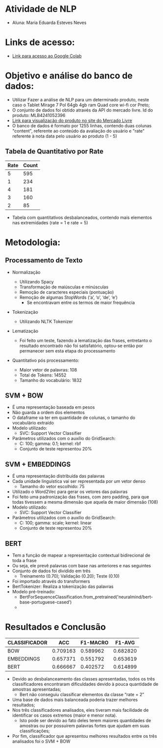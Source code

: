 # Atividade de NLP
- Aluna: Maria Eduarda Esteves Neves

# Links de acesso:
- [Link para acesso ao Google Colab](https://colab.research.google.com/drive/1UaoAY0KLnk6zYhZ-G_AA91OjfFtz4OZ-?usp=sharing)

# Objetivo e análise do banco de dados: 
- Utilizar Fazer a análise de NLP para um determinado produto, neste caso o Tablet Mirage 7 Pol 64gb 4gb ram Quad core wi-fi cor Preto;
- O conjunto de dados foi obtido através da API do mercado livre. Id do produto: MLB4241052396
- [Link para visualização do produto no site do Mercado Livre](https://www.mercadolivre.com.br/tablet-mirage-7-pol-64gb-4gb-ram-quad-core-wi-fi-cor-preto-2022/p/MLB28331783#polycard_client=search-nordic&wid=MLB4241052396&sid=search&searchVariation=MLB28331783&position=17&search_layout=grid&type=product&tracking_id=7d53f2f5-5c5f-47f6-b9aa-03c90ab38c71)
- O banco de dados é formato por 1255 linhas, contendo duas colunas "content", referente ao conteúdo da avaliação do usuário e "rate" referente à nota data pelo usuário ao produto (1 - 5)
## Tabela de Quantitativo por Rate
| Rate           | Count |
|----------------|-------|
| 5              | 595   | 
| 1              | 234   |
| 4              | 181   |
| 3              | 160   |
| 2              | 85    |

- Tabela com quantitativos desbalanceados, contendo mais elementos nas extremidades (rate = 1 e rate = 5)

# Metodologia:
## Processamento de Texto
 - Normalização 
    - Utilizando Spacy
    - Transformação de maiúsculas e minúsculas
    - Remoção de caracteres especiais (pontuação)
    - Remoção de algumas StopWords (‘a’, ‘o’, ‘de’, ‘e’)
      - Se encontravam entre os termos de maior frequência 
  - Tokenização
    - Utilizando NLTK Tokenizer
  - Lematização
    - Foi feito um teste, fazendo a lematização das frases, entretanto o resultado encontrado não foi satisfatório, optou-se então por permanecer sem esta etapa do processamento

- Quantitativo pós processamento:
    - Maior vetor de palavras: 108
    - Total de Tokens: 14552
    - Tamanho do vocabulário: 1832
  
## SVM + BOW
   - É uma representação baseada em pesos
   - Não guarda a ordem dos elementos
   - O dataframe va ter em quantidade de colunas, o tamanho do vocabulário extraído
   - Modelo utilizado:
     - SVC: Support Vector Classifier
   - Parâmetros utilizados com o auxílio do GridSearch:
     - C: 100; gamma: 0.1; kernel: rbf
     - Conjunto de teste representou 20%

## SVM + EMBEDDINGS
   - É uma representação distribuída das palavras
   - Cada unidade linguística vai ser representada por um vetor denso
     - Tamanho do vetor escolhido: 75
   - Utilizado o Word2Vec para gerar os vetores das palavras
   - Foi feito uma padronização das frases, com zero padding, para que todas tivessem a mesma dimensão que aquela de maior dimensão (108)
   - Modelo utilizado:
     - SVC: Support Vector Classifier
   - Parâmetros utilizados com o auxílio do GridSearch:
     - C: 100; gamma: scale; kernel: linear
     - Conjunto de teste representou 20%

## BERT
   - Tem a função de mapear a representação contextual bidirecional de toda a frase
   - Ou seja, ele prevê palavras com base nas anteriores e nas seguintes
   - Conjunto de dados foi dividido em três 
     - Treinamento (0.70); Validação (0.20); Teste (0.10)
   - Foi importado através do transformers
   - BertTokenizer: Realiza a tokenização das palavras
   - Modelo pré-treinado:
     - BertForSequenceClassification.from_pretrained('neuralmind/bert-base-portuguese-cased’)
     - 
# Resultados e Conclusão

| CLASSIFICADOR | ACC      | F1-MACRO | F1-AVG   |
|---------------|----------|----------|----------|
| BOW           | 0.709163 | 0.589962 | 0.682820 |
| EMBEDDINGS    | 0.657371 | 0.551792 | 0.653619 |
| BERT          | 0.666667 | 0.402572 | 0.614899 |

 - Devido ao desbalanceamento das classes apresentadas, todos os três classificadores encontraram dificuldades devido à pouca quantidade de amostras apresentadas;
   - Bert não conseguiu classificar elementos da classe “rate = 2”
 - Uma base de dados mais balanceada poderia trazer melhores resultados;
 - Nos três classificadores analisados, eles tiveram mais facilidade de identificar os casos extremos (maior e menor nota). 
   - Isto pode ser devido ao fato deles terem maiores quantidades de amostras ou  por possuírem palavras fortes que ajudam em suas classificações;
 - Por fim, classificador que apresentou melhores resultados entre os três analisados foi o SVM + BOW




